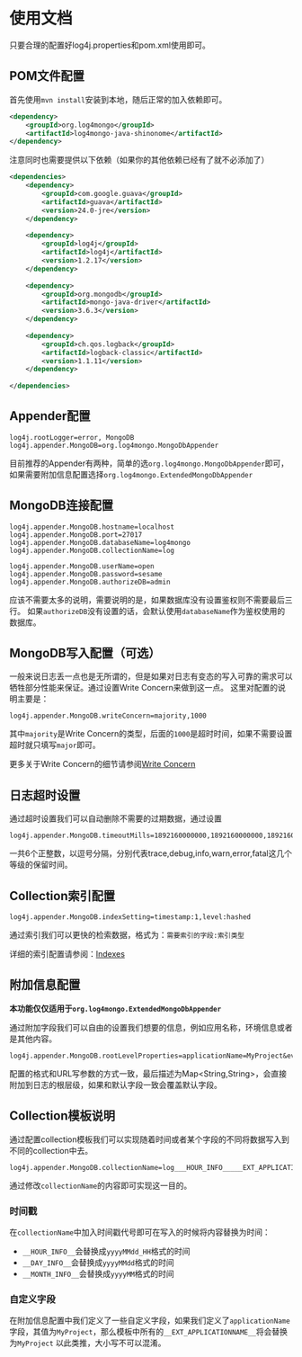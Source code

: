 # 使用文档

只要合理的配置好log4j.properties和pom.xml使用即可。

## POM文件配置
首先使用`mvn install`安装到本地，随后正常的加入依赖即可。
```xml
<dependency>
    <groupId>org.log4mongo</groupId>
    <artifactId>log4mongo-java-shinonome</artifactId>
</dependency>
```

注意同时也需要提供以下依赖（如果你的其他依赖已经有了就不必添加了）
```xml
<dependencies>
    <dependency>
        <groupId>com.google.guava</groupId>
        <artifactId>guava</artifactId>
        <version>24.0-jre</version>
    </dependency>
    
    <dependency>
        <groupId>log4j</groupId>
        <artifactId>log4j</artifactId>
        <version>1.2.17</version>
    </dependency>
    
    <dependency>
        <groupId>org.mongodb</groupId>
        <artifactId>mongo-java-driver</artifactId>
        <version>3.6.3</version>
    </dependency>
    
    <dependency>
        <groupId>ch.qos.logback</groupId>
        <artifactId>logback-classic</artifactId>
        <version>1.1.11</version>
    </dependency>
    		
</dependencies>
```

## Appender配置
```properties
log4j.rootLogger=error, MongoDB
log4j.appender.MongoDB=org.log4mongo.MongoDbAppender
```
目前推荐的Appender有两种，简单的选`org.log4mongo.MongoDbAppender`即可，如果需要附加信息配置选择`org.log4mongo.ExtendedMongoDbAppender`

## MongoDB连接配置
```properties
log4j.appender.MongoDB.hostname=localhost
log4j.appender.MongoDB.port=27017
log4j.appender.MongoDB.databaseName=log4mongo
log4j.appender.MongoDB.collectionName=log

log4j.appender.MongoDB.userName=open
log4j.appender.MongoDB.password=sesame
log4j.appender.MongoDB.authorizeDB=admin
```
应该不需要太多的说明，需要说明的是，如果数据库没有设置鉴权则不需要最后三行。
如果`authorizeDB`没有设置的话，会默认使用`databaseName`作为鉴权使用的数据库。

## MongoDB写入配置（可选）
一般来说日志丢一点也是无所谓的，但是如果对日志有变态的写入可靠的需求可以牺牲部分性能来保证。通过设置Write Concern来做到这一点。
这里对配置的说明主要是：
```properties
log4j.appender.MongoDB.writeConcern=majority,1000
```
其中`majority`是Write Concern的类型，后面的`1000`是超时时间，如果不需要设置超时就只填写`major`即可。

更多关于Write Concern的细节请参阅[Write Concern](https://docs.mongodb.com/manual/reference/write-concern/index.html)

## 日志超时设置
通过超时设置我们可以自动删除不需要的过期数据，通过设置
```properties
log4j.appender.MongoDB.timeoutMills=1892160000000,1892160000000,1892160000000,1892160000000,1892160000000,1892160000000
```
一共6个正整数，以逗号分隔，分别代表trace,debug,info,warn,error,fatal这几个等级的保留时间。


## Collection索引配置
```properties
log4j.appender.MongoDB.indexSetting=timestamp:1,level:hashed
```
通过索引我们可以更快的检索数据，格式为：`需要索引的字段:索引类型`

详细的索引配置请参阅：[Indexes](https://docs.mongodb.com/manual/indexes/index.html)

## 附加信息配置
**本功能仅仅适用于`org.log4mongo.ExtendedMongoDbAppender`**

通过附加字段我们可以自由的设置我们想要的信息，例如应用名称，环境信息或者是其他内容。
```properties
log4j.appender.MongoDB.rootLevelProperties=applicationName=MyProject&eventType=Development
```
配置的格式和URL写参数的方式一致，最后描述为Map<String,String>，会直接附加到日志的根层级，如果和默认字段一致会覆盖默认字段。

## Collection模板说明
通过配置collection模板我们可以实现随着时间或者某个字段的不同将数据写入到不同的collection中去。
```properties
log4j.appender.MongoDB.collectionName=log___HOUR_INFO_____EXT_APPLICATIONNAME__
```
通过修改`collectionName`的内容即可实现这一目的。
### 时间戳
在`collectionName`中加入时间戳代号即可在写入的时候将内容替换为时间：
- `__HOUR_INFO__`会替换成`yyyyMMdd_HH`格式的时间
- `__DAY_INFO__`会替换成`yyyyMMdd`格式的时间
- `__MONTH_INFO__`会替换成`yyyyMM`格式的时间

### 自定义字段
在附加信息配置中我们定义了一些自定义字段，如果我们定义了`applicationName`字段，其值为`MyProject`，那么模板中所有的`__EXT_APPLICATIONNAME__`将会替换为`MyProject`
以此类推，大小写不可以混淆。